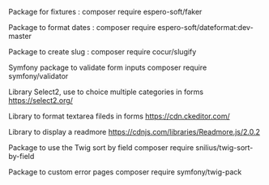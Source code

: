 Package for fixtures :
composer require espero-soft/faker

Package to format dates :
composer require espero-soft/dateformat:dev-master

Package to create slug :
composer require cocur/slugify

Symfony package to validate form inputs
composer require symfony/validator

Library Select2, use to choice multiple categories in forms
https://select2.org/

Library to format textarea fileds in forms
https://cdn.ckeditor.com/

Library to display a readmore
https://cdnjs.com/libraries/Readmore.js/2.0.2

Package to use the Twig sort by field
composer require snilius/twig-sort-by-field

Package to custom error pages
composer require symfony/twig-pack
